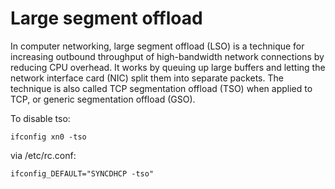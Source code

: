 Large segment offload
=====================

In computer networking, large segment offload (LSO) is a technique for
increasing outbound throughput of high-bandwidth network connections by
reducing CPU overhead. It works by queuing up large buffers and letting the
network interface card (NIC) split them into separate packets. The technique
is also called TCP segmentation offload (TSO) when applied to TCP, or generic
segmentation offload (GSO).

To disable tso:

    ifconfig xn0 -tso

via /etc/rc.conf:

    ifconfig_DEFAULT="SYNCDHCP -tso"
